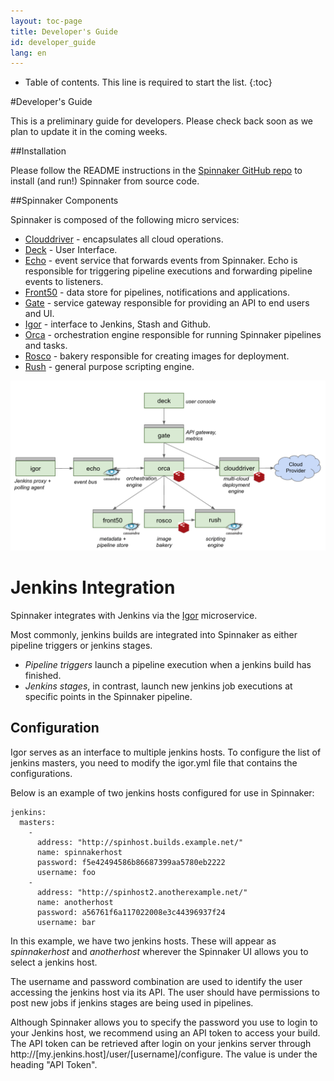```yaml
---
layout: toc-page
title: Developer's Guide
id: developer_guide
lang: en
---
```


* Table of contents. This line is required to start the list.
{:toc}

#Developer's Guide

This is a preliminary guide for developers. Please check back soon as
we plan to update it in the coming weeks.

##Installation

Please follow the README instructions in the [Spinnaker GitHub
repo](https://www.github.com/spinnaker/spinnaker) to install (and
run!) Spinnaker from source code.

##Spinnaker Components

Spinnaker is composed of the following micro services:

* [Clouddriver](https://www.github.com/spinnaker/clouddriver) - encapsulates all cloud operations.
* [Deck](https://www.github.com/spinnaker/deck) - User Interface.
* [Echo](https://www.github.com/spinnaker/echo) - event service that forwards events from Spinnaker. Echo is responsible for triggering pipeline executions and forwarding pipeline events to listeners.
* [Front50](https://www.github.com/spinnaker/front50) - data store for pipelines, notifications and applications.
* [Gate](https://www.github.com/spinnaker/gate) - service gateway responsible for providing an API to end users and UI. 
* [Igor](https://www.github.com/spinnaker/igor) - interface to Jenkins, Stash and Github.
* [Orca](https://www.github.com/spinnaker/orca) - orchestration engine responsible for running Spinnaker pipelines and tasks.
* [Rosco](https://www.github.com/spinnaker/rosco) - bakery responsible for creating images for deployment.
* [Rush](https://www.github.com/spinnaker/rush) - general purpose scripting engine.

![Image for Spinnaker Architecture](architecture-1.png)

# Jenkins Integration

Spinnaker integrates with Jenkins via the [Igor](https://www.github.com/spinnaker/igor) microservice.

Most commonly, jenkins builds are integrated into Spinnaker as either pipeline triggers or jenkins stages.

* *Pipeline triggers* launch a pipeline execution when a jenkins build has finished.
* *Jenkins stages*, in contrast, launch new jenkins job executions at specific points in the Spinnaker pipeline. 

## Configuration

Igor serves as an interface to multiple jenkins hosts. To configure the list of jenkins masters, you need to modify the igor.yml file that contains the configurations.

Below is an example of two jenkins hosts configured for use in Spinnaker:

~~~
jenkins:
  masters:
    -
      address: "http://spinhost.builds.example.net/"
      name: spinnakerhost
      password: f5e42494586b86687399aa5780eb2222
      username: foo
    -
      address: "http://spinhost2.anotherexample.net/"
      name: anotherhost
      password: a56761f6a117022008e3c44396937f24
      username: bar
~~~

In this example, we have two jenkins hosts. These will appear as *spinnakerhost* and *anotherhost* wherever the Spinnaker UI allows you to select a jenkins host. 

The username and password combination are used to identify the user accessing the jenkins host via its API. The user should have permissions to post new jobs if jenkins stages are being used in pipelines. 

Although Spinnaker allows you to specify the password you use to login to your Jenkins host, we recommend using an API token to access your build. The API token can be retrieved after login on your jenkins server through http://[my.jenkins.host]/user/[username]/configure. The value is under the heading "API Token".
